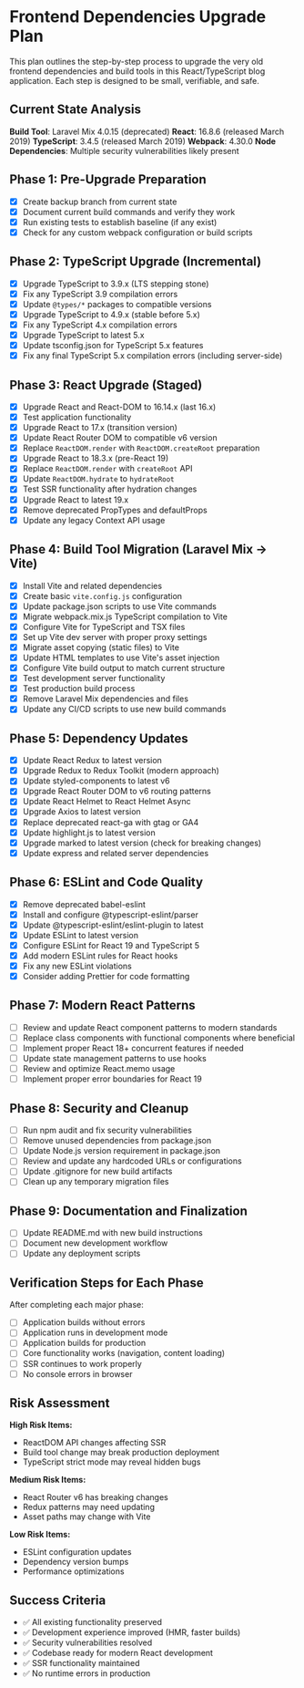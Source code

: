 # Frontend Dependencies Upgrade Plan

This plan outlines the step-by-step process to upgrade the very old frontend dependencies and build tools in this React/TypeScript blog application. Each step is designed to be small, verifiable, and safe.

## Current State Analysis

**Build Tool**: Laravel Mix 4.0.15 (deprecated)
**React**: 16.8.6 (released March 2019)
**TypeScript**: 3.4.5 (released March 2019)
**Webpack**: 4.30.0
**Node Dependencies**: Multiple security vulnerabilities likely present

## Phase 1: Pre-Upgrade Preparation

- [x] Create backup branch from current state
- [x] Document current build commands and verify they work
- [x] Run existing tests to establish baseline (if any exist)
- [x] Check for any custom webpack configuration or build scripts

## Phase 2: TypeScript Upgrade (Incremental)

- [x] Upgrade TypeScript to 3.9.x (LTS stepping stone)
- [x] Fix any TypeScript 3.9 compilation errors
- [x] Update `@types/*` packages to compatible versions
- [x] Upgrade TypeScript to 4.9.x (stable before 5.x)
- [x] Fix any TypeScript 4.x compilation errors
- [x] Upgrade TypeScript to latest 5.x
- [x] Update tsconfig.json for TypeScript 5.x features
- [x] Fix any final TypeScript 5.x compilation errors (including server-side)

## Phase 3: React Upgrade (Staged)

- [x] Upgrade React and React-DOM to 16.14.x (last 16.x)
- [x] Test application functionality
- [x] Upgrade React to 17.x (transition version)
- [x] Update React Router DOM to compatible v6 version
- [x] Replace `ReactDOM.render` with `ReactDOM.createRoot` preparation
- [x] Upgrade React to 18.3.x (pre-React 19)
- [x] Replace `ReactDOM.render` with `createRoot` API
- [x] Update `ReactDOM.hydrate` to `hydrateRoot`
- [x] Test SSR functionality after hydration changes
- [x] Upgrade React to latest 19.x
- [x] Remove deprecated PropTypes and defaultProps
- [x] Update any legacy Context API usage

## Phase 4: Build Tool Migration (Laravel Mix → Vite)

- [x] Install Vite and related dependencies
- [x] Create basic `vite.config.js` configuration
- [x] Update package.json scripts to use Vite commands
- [x] Migrate webpack.mix.js TypeScript compilation to Vite
- [x] Configure Vite for TypeScript and TSX files
- [x] Set up Vite dev server with proper proxy settings
- [x] Migrate asset copying (static files) to Vite
- [x] Update HTML templates to use Vite's asset injection
- [x] Configure Vite build output to match current structure
- [x] Test development server functionality
- [x] Test production build process
- [x] Remove Laravel Mix dependencies and files
- [x] Update any CI/CD scripts to use new build commands

## Phase 5: Dependency Updates

- [x] Update React Redux to latest version
- [x] Upgrade Redux to Redux Toolkit (modern approach)
- [x] Update styled-components to latest v6
- [x] Upgrade React Router DOM to v6 routing patterns
- [x] Update React Helmet to React Helmet Async
- [x] Upgrade Axios to latest version
- [x] Replace deprecated react-ga with gtag or GA4
- [x] Update highlight.js to latest version
- [x] Upgrade marked to latest version (check for breaking changes)
- [x] Update express and related server dependencies

## Phase 6: ESLint and Code Quality

- [x] Remove deprecated babel-eslint
- [x] Install and configure @typescript-eslint/parser
- [x] Update @typescript-eslint/eslint-plugin to latest
- [x] Update ESLint to latest version
- [x] Configure ESLint for React 19 and TypeScript 5
- [x] Add modern ESLint rules for React hooks
- [x] Fix any new ESLint violations
- [x] Consider adding Prettier for code formatting

## Phase 7: Modern React Patterns

- [ ] Review and update React component patterns to modern standards
- [ ] Replace class components with functional components where beneficial
- [ ] Implement proper React 18+ concurrent features if needed
- [ ] Update state management patterns to use hooks
- [ ] Review and optimize React.memo usage
- [ ] Implement proper error boundaries for React 19

## Phase 8: Security and Cleanup

- [ ] Run npm audit and fix security vulnerabilities
- [ ] Remove unused dependencies from package.json
- [ ] Update Node.js version requirement in package.json
- [ ] Review and update any hardcoded URLs or configurations
- [ ] Update .gitignore for new build artifacts
- [ ] Clean up any temporary migration files

## Phase 9: Documentation and Finalization

- [ ] Update README.md with new build instructions
- [ ] Document new development workflow
- [ ] Update any deployment scripts

## Verification Steps for Each Phase

After completing each major phase:
- [ ] Application builds without errors
- [ ] Application runs in development mode
- [ ] Application builds for production
- [ ] Core functionality works (navigation, content loading)
- [ ] SSR continues to work properly
- [ ] No console errors in browser

## Risk Assessment

**High Risk Items:**
- ReactDOM API changes affecting SSR
- Build tool change may break production deployment
- TypeScript strict mode may reveal hidden bugs

**Medium Risk Items:**  
- React Router v6 has breaking changes
- Redux patterns may need updating
- Asset paths may change with Vite

**Low Risk Items:**
- ESLint configuration updates
- Dependency version bumps
- Performance optimizations

## Success Criteria

- ✅ All existing functionality preserved
- ✅ Development experience improved (HMR, faster builds)
- ✅ Security vulnerabilities resolved
- ✅ Codebase ready for modern React development
- ✅ SSR functionality maintained
- ✅ No runtime errors in production